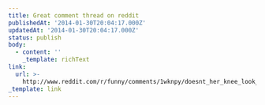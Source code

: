 ```yaml
---
title: Great comment thread on reddit
publishedAt: '2014-01-30T20:04:17.000Z'
updatedAt: '2014-01-30T20:04:17.000Z'
status: publish
body:
  - content: ''
    _template: richText
link:
  url: >-
    http://www.reddit.com/r/funny/comments/1wknpy/doesnt_her_knee_look_like_kanye/cf2vgeo
_template: link
---
```


